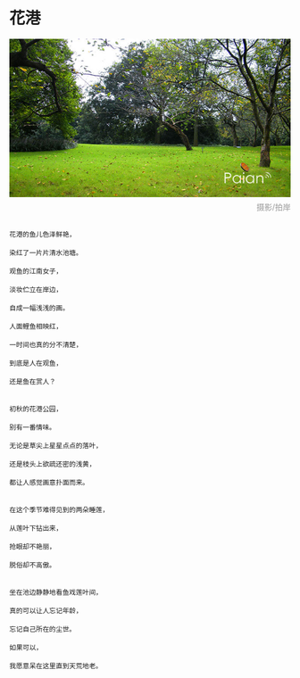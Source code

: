 # 花港

![花港公园](images/huagang.jpg)
<div style="margin-top:-10px;color:#999;text-align:right;">摄影/拍岸</div>

```

花港的鱼儿色泽鲜艳，

染红了一片片清水池塘。

观鱼的江南女子，

淡妆伫立在岸边，

自成一幅浅浅的画。

人面鲤鱼相映红，

一时间也真的分不清楚，

到底是人在观鱼，

还是鱼在赏人？

 
初秋的花港公园，

别有一番情味。

无论是草尖上星星点点的落叶，

还是枝头上欲疏还密的浅黄，

都让人感觉画意扑面而来。

 
在这个季节难得见到的两朵睡莲，

从莲叶下钻出来，

抢眼却不艳丽，

脱俗却不高傲。

 
坐在池边静静地看鱼戏莲叶间，

真的可以让人忘记年龄，

忘记自己所在的尘世。

如果可以，

我愿意呆在这里直到天荒地老。

```